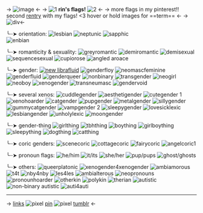 -> ![image](https://64.media.tumblr.com/210981e827f1b588abd580d5ed4e23a2/66768d7d809e56ab-b0/s250x400/0a5f872abf9bc10f902f230fa510b9d55d165b26.gifv) <-
-> ![1](https://files.catbox.moe/d1j57d.gif) **rin's flags!** ![2](https://files.catbox.moe/x0sfai.gif) <-
-> more flags in my pinterest!!
second [rentry](https://rentry.co/rinsflags2) with my flags! <3 
hover or hold images for ==term== <- 
-> ![div](https://autism.crd.co/assets/images/gallery01/8afcbbc2.gif?v=f41caa56)<-

╰┈➤ orientation:
![lesbian](https://cdn.discordapp.com/attachments/1017542631263314053/1062866947517198507/lesbian_2.jpg) ![neptunic](https://cdn.discordapp.com/attachments/1017542631263314053/1062890722149285969/Neptunic_flag_40x24.png)   ![sapphic](https://cdn.discordapp.com/attachments/1017542631263314053/1062866947731112087/sapphic.jpg)  
![enbian](https://i.postimg.cc/cJTr2mWC/enbian.png) 

╰┈➤ romanticity & sexuality:
![greyromantic](https://cdn.discordapp.com/attachments/1017542631263314053/1062856207632695457/grayromantic.jpg) ![demiromantic](https://cdn.discordapp.com/attachments/1017542631263314053/1062855785236922488/demiromantic.jpg) ![demisexual](https://cdn.discordapp.com/attachments/1017542631263314053/1062858052862234705/demisexual.jpg) ![sequencesexual](https://64.media.tumblr.com/7bc2f91d46f73cfa72185c02d8d7e48c/9754fab0999210fe-92/s75x75_c1/e22e0ddc2f986ae84eed645a3bbbe709e82fcd99.pnj) ![cupiorose](https://64.media.tumblr.com/11cd2af4526004faf3dbab405b208d2a/9754fab0999210fe-7a/s75x75_c1/81e59fd9ce527e9f56a2fbcf07a401ac80b42e28.pnj) ![angled aroace](https://cdn.discordapp.com/attachments/1017542631263314053/1062852864873082930/angled_aroace.jpg)

╰┈➤ gender:
[![new librafluid](https://64.media.tumblr.com/95bfd7a30e9ecd3559de2a130340344b/9754fab0999210fe-e2/s75x75_c1/565b78c66af13f17a90612dde23607c3f6b7d37b.pnj)](https://www.tumblr.com/sakura-miku-my-love/716374648028282880/antfucker98-is-my-pinterest-nickname-made?source=share) ![genderfloy](https://64.media.tumblr.com/5a9cacc964bf37cf2de6103c88358802/9754fab0999210fe-cf/s75x75_c1/6f8772cb44c46c92b49611ebd16dbf02a8282e75.pnj) ![neomascfeminine](https://64.media.tumblr.com/0913c74779dc034a85a96ec2bfbf840e/9754fab0999210fe-db/s75x75_c1/828aa445610a57d4fa512e51dbe97cbeb664a458.pnj)  ![genderfluid](https://cdn.discordapp.com/attachments/1017542631263314053/1062902956241981440/300px-Genderfluid_40x24.png) ![genderqueer](https://cdn.discordapp.com/attachments/1062940037299314760/1062954286511833168/350_40x24.png) ![nonbinary](https://cdn.discordapp.com/attachments/1017542631263314053/1062903618103152660/300px-Nonbinary_40x24.png) 
![transgender](https://i.postimg.cc/6q5tgvQP/transgender-5-stripes-20-px.png) ![neogirl](https://i.postimg.cc/g2GS7dQf/neogirl.jpg) ![neoboy](https://i.postimg.cc/vZF350Pb/neoboy-7-stripes-20-px.png) ![xenogender](https://i.postimg.cc/XY5JcGLC/xenogender2-7-stripes-21-px.png) ![transneumasc](https://i.postimg.cc/NGnNjsmy/transneumasc-7-stripes-20-px.png) ![gendervoid](https://i.postimg.cc/SRtzcpKg/gendervoid.png) 

╰┈➤ several xenos:
![cuddlegender](https://cdn.discordapp.com/attachments/1062939531260723231/1069783782468624455/180.png) ![aesthetigender](https://cdn.discordapp.com/attachments/1062939531260723231/1069782909394890834/180.png) ![cutegender 1](https://cdn.discordapp.com/attachments/1062939531260723231/1069783780547633182/180_1.png)
![xenohoarder](https://i.postimg.cc/rs0yYpTv/xenohoarder.jpg) ![catgender](https://i.postimg.cc/c4vX6Byj/catgender-5-stripes-20-px.png) ![pupgender](https://i.postimg.cc/PrmKrbwp/pupgender-5-stripes-20-px.png) ![metalgender](https://i.postimg.cc/MZDR19hY/metalgender.png)  ![sillygender](https://i.postimg.cc/bJL2jrKr/sillygender.jpg) ![gummycatgender](https://i.postimg.cc/XqLBK8jq/gummycatgender-5-stripes-20-px.png) ![vampgender 2](https://i.postimg.cc/JzL6bYL5/vampgender-7-stripes-20-px.png) ![sleepygender](https://i.postimg.cc/nrz9VZJk/sleepygender.jpg) ![lovesicklexic](https://i.postimg.cc/TPSvwyMD/lovesicklexic.png) ![lesbiangender](https://i.postimg.cc/8P6hj92X/lesbiangender.png) ![unholylexic](https://i.postimg.cc/W1FyxPfQ/unholylexic.png) ![moongender](https://i.postimg.cc/ZRV32Z95/moongender-20px-5-stripes.png) 

╰┈➤ gender-thing
![girlthing](https://i.postimg.cc/BvZmz8t8/girlthing-8-stripes-20-px.png) ![tbhthing](https://i.postimg.cc/T2K4GW0g/tbhthing-11-stripes-20-px.png) ![boything](https://i.postimg.cc/jj7c7w10/boything-20px-8-stripes.png) ![girlboything](https://i.postimg.cc/SKGTScfq/girlboything-7-stripes-20-px.png) ![sleepything](https://i.postimg.cc/Pf0FqrVc/sleepything-11-stripes-20-px.png) ![dogthing](https://i.postimg.cc/76xWHhNW/dogthing.png)  ![catthing](https://i.postimg.cc/vms3qYQM/catthing.png)

╰┈➤ coric genders:
![scenecoric](https://i.postimg.cc/BQd78MgD/scenecoric.png) ![cottagecoric](https://i.postimg.cc/nc80JSCf/cottagecoric-7-stripes-20-px.png) ![fairycoric](https://i.postimg.cc/rsq9fcMc/fairycoric.png) ![angelcoric1](https://cdn.discordapp.com/attachments/1062939531260723231/1069782910569295952/180_3.png)

╰┈➤ pronoun flags:
![he/him](https://cdn.discordapp.com/attachments/1062940037299314760/1063207385465901166/he_34x24.png) ![it/its](https://cdn.discordapp.com/attachments/1062940037299314760/1063208611175731300/it_34x24.png) ![she/her](https://cdn.discordapp.com/attachments/1062940037299314760/1063207384614436905/she_40x24.png) ![pup/pups](https://cdn.discordapp.com/attachments/1062940037299314760/1063208611536449607/pup_39x24.png) ![ghost/ghosts](https://cdn.discordapp.com/attachments/1017542631263314053/1062922931467980891/66f3e097126f072fe92e052d5675d4e8_33x20.png)

╰┈➤ others:
![queerplatonic](https://cdn.discordapp.com/attachments/1017542631263314053/1068433293034393670/image1_2.jpg) ![xenogender4xenogender](https://cdn.discordapp.com/attachments/1062939984425930782/1063743682383200327/IMG_6307_1.jpeg) ![ambiamorous](https://cdn.discordapp.com/attachments/1062940037299314760/1063208610840182824/ambiamorous_40x24.png)
![t4t](https://i.postimg.cc/d0n6PwJV/trans-4-trans-7-stripes-20-px.png)  ![nby4nby](https://i.postimg.cc/26xn82Bz/nby4nby.jpg) ![les4les](https://i.postimg.cc/JzVDk0Kr/les4les.png) ![ambialterous](https://i.imgur.com/BGMVixb.jpg) ![neopronouns](https://i.postimg.cc/HLt78H99/neopronouns-20px-5-stripes.png) ![pronounhoarder](https://i.postimg.cc/ryNhGFSV/pronounhoarder-11-stripes-20-px.png) ![otherkin](https://cdn.discordapp.com/attachments/911828700247502849/1037540037153259620/otherkin_flag_20x20.png) ![polykin](https://cdn.discordapp.com/attachments/911828700247502849/1037540037526573096/polykin_flag_20x20.png) ![therian](https://cdn.discordapp.com/attachments/911828700247502849/1037540037870501980/therian_flag_20x20.png) ![autistic](https://i.imgur.com/3kYkDI2.jpg) ![non-binary autistic](https://i.imgur.com/EKRBPBt.jpg) ![auti4auti](https://i.postimg.cc/7ZbgHStn/aut4aut1.png)
***
-> [links](https://rentry.co/rins-links) ![pixel](https://autism.crd.co/assets/images/gallery02/fbc7dec8.gif?v=f41caa56) [pin](https://pin.it/1v2I6Mo) ![pixel](https://autism.crd.co/assets/images/gallery02/fbc7dec8.gif?v=f41caa56) [tumblr](https://www.tumblr.com/sakura-miku-my-love?source=share) <-